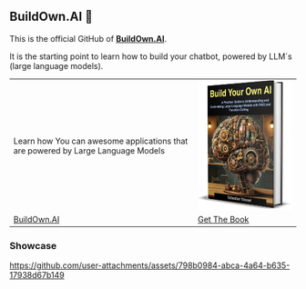 ## BuildOwn.AI 👋

This is the official GitHub of **[BuildOwn.AI](https://buildown.ai)**.

It is the starting point to learn how to build your chatbot, powered by LLM´s (large language models).  

|   |   |
|---|---|
| Learn how You can awesome applications that are powered by Large Language Models | [![BuildOwn.AI](book.png)](https://buildown.ai) |
| [BuildOwn.AI](https://buildown.ai) | [Get The Book](https://buildown.ai/book/buy) |

### Showcase



https://github.com/user-attachments/assets/798b0984-abca-4a64-b635-17938d67b149


